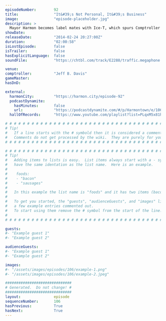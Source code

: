```yaml
---
episodeNumber:        92
title:                "It&#39;s Not Personal, It&#39;s Business"
image:                "episode-placeholder.jpg"
description: >
  Mayor Harmon becomes label mates with Ice-T, which spurs Comptroller Jeff Davis into having Dan rattle off all his impressions. Mitch Hurwitz joins the group and when Spencer is out for the week, an abstract game of D&D ensues.
showDate:             
releaseDate:          "2014-02-24 20:27:00Z"
duration:             "02:00:58"
isLostEpisode:        false
isTrailer:            false
hasExplicitLanguage:  false
soundFile:            "https://chtbl.com/track/E2288/traffic.megaphone.fm/STA2795222181.mp3?updated=1556134195"

venue:                
comptroller:          "Jeff B. Davis"
gameMaster:           
hasDnD:               

external:
  harmonCity:         "https://harmon.city/episode-92"
  podcastDynamite:
    hasMinutes:       false
    url:              "https://podcastdynamite.com/#/p/Harmontown/e/106/92"
  hallOfRecords:      "https://www.youtube.com/playlist?list=PLqxM5x81hNOaj5ireqFMAXQlybKnI_tkC"

# # # # # # # # # # # # # # # # # # # # # # # # # # # # # # # # # # # # # # # # # # # # #
# Tip!
#   If a line starts with the # symbold then it is considered a comment.
#   Comments do not get processed by the wiki.  They are purely for your information.
# # # # # # # # # # # # # # # # # # # # # # # # # # # # # # # # # # # # # # # # # # # # #

# # # # # # # # # # # # # # # # # # # # # # # # # # # # # # # # # # # # # # # # # # # # #
# Tip!
#   Adding items to lists is easy.  List items always start with a - symbol and have
#   have the same identation as the list name.  Here is an example.
#
#    foods:
#    - "bacon"
#    - "sausages"
#
#   In this example the list name is "foods" and it has two items (bacon, and sausages).
#
#   To get you started, the "guests", "audienceGuests", and "images" lists below have
#   a few example entries commented out.
#   To start using them remove the # symbol from the start of the line.
#
# # # # # # # # # # # # # # # # # # # # # # # # # # # # # # # # # # # # # # # # # # # # #

guests:
#- "Example guest 1"
#- "Example guest 2"

audienceGuests:
#- "Example guest 1"
#- "Example guest 2"

images:
#- "/assets/images/episodes/106/example-1.png"
#- "/assets/images/episodes/106/example-2.jpeg"

##############################
# Generated.  Do not change! #
##############################
layout:               episode
sequenceNumber:       106
hasPrevious:          True
hasNext:              True
---
```


<!-- The episode description will be rendered here -->

<!-- Add your content BELOW here -->
<!-- vvvvvvvvvvvvvvvvvvvvvvvvvvv -->




<!-- ^^^^^^^^^^^^^^^^^^^^^^^^^^^ -->
<!-- Add your content ABOVE here -->

<!-- The episode gallery will be rendered here -->